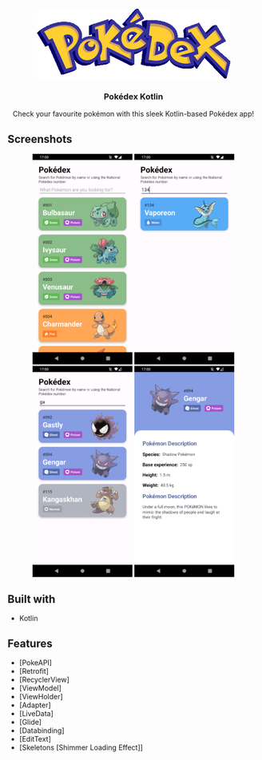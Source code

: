 <!-- PROJECT LOGO -->
<br />
<div align="center">
  <a href="https://github.com/LuisEnriqueJuanF/Pokedex-Kotlin">
    <img src="screenshots/pokedex-logo.png" alt="Logo" width="387" height="140">
  </a>

<h3 align="center">Pokédex Kotlin</h3>

  <p align="center">
    Check your favourite pokémon with this sleek Kotlin-based Pokédex app!
  </p>
</div>

<!--ABOUT THE PROJECT-->

## Screenshots

<p align="center">
  <img src ="screenshots/pokedex.png" width="200" >
  <img src ="screenshots/pokedex-filter-id.png" width="200">
  <img src ="screenshots/pokedex-filter-name.png" width="200">
  <img src ="screenshots/pokemon-info.png" width="200">
</p>

## Built with

* Kotlin

## Features

* [PokeAPI]
* [Retrofit]
* [RecyclerView]
* [ViewModel]
* [ViewHolder]
* [Adapter]
* [LiveData]
* [Glide]
* [Databinding]
* [EditText]
* [Skeletons [Shimmer Loading Effect]]
